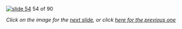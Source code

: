 [![slide 54](https://dl.dropboxusercontent.com/u/2977490/presentations/cookbook/54.jpg)](55.md)
54 of 90

_Click on the image for the [next slide](55.md), or click [here for the previous one](53.md)_